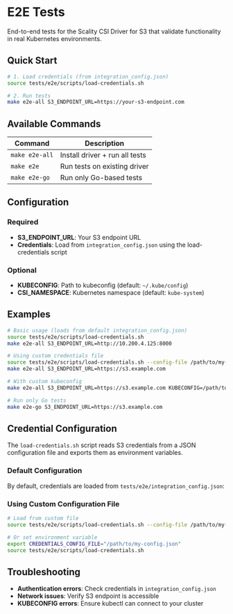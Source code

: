 # E2E Tests

End-to-end tests for the Scality CSI Driver for S3 that validate functionality in real Kubernetes environments.

## Quick Start

```bash
# 1. Load credentials (from integration_config.json)
source tests/e2e/scripts/load-credentials.sh

# 2. Run tests
make e2e-all S3_ENDPOINT_URL=https://your-s3-endpoint.com
```

## Available Commands

| Command | Description |
|---------|-------------|
| `make e2e-all` | Install driver + run all tests |
| `make e2e` | Run tests on existing driver |
| `make e2e-go` | Run only Go-based tests |

## Configuration

### Required

- **S3_ENDPOINT_URL**: Your S3 endpoint URL
- **Credentials**: Load from `integration_config.json` using the load-credentials script

### Optional

- **KUBECONFIG**: Path to kubeconfig (default: `~/.kube/config`)
- **CSI_NAMESPACE**: Kubernetes namespace (default: `kube-system`)

## Examples

```bash
# Basic usage (loads from default integration_config.json)
source tests/e2e/scripts/load-credentials.sh
make e2e-all S3_ENDPOINT_URL=http://10.200.4.125:8000

# Using custom credentials file
source tests/e2e/scripts/load-credentials.sh --config-file /path/to/my-credentials.json
make e2e-all S3_ENDPOINT_URL=https://s3.example.com

# With custom kubeconfig
make e2e-all S3_ENDPOINT_URL=https://s3.example.com KUBECONFIG=/path/to/config

# Run only Go tests
make e2e-go S3_ENDPOINT_URL=https://s3.example.com
```

## Credential Configuration

The `load-credentials.sh` script reads S3 credentials from a JSON configuration file and exports them as environment variables.

### Default Configuration

By default, credentials are loaded from `tests/e2e/integration_config.json`:

### Using Custom Configuration File

```bash
# Load from custom file
source tests/e2e/scripts/load-credentials.sh --config-file /path/to/my-config.json

# Or set environment variable
export CREDENTIALS_CONFIG_FILE="/path/to/my-config.json"
source tests/e2e/scripts/load-credentials.sh
```

## Troubleshooting

- **Authentication errors**: Check credentials in `integration_config.json`
- **Network issues**: Verify S3 endpoint is accessible
- **KUBECONFIG errors**: Ensure kubectl can connect to your cluster
